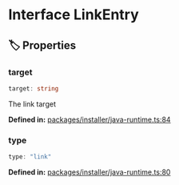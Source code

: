 # Interface LinkEntry

## 🏷️ Properties

### target

```ts
target: string
```
The link target
<p style="font-size: 14px; color: var(--vp-c-text-2)">
<strong>Defined in:</strong> <a href="https://github.com/voxelum/minecraft-launcher-core-node/blob/master/packages/installer/java-runtime.ts#L84" target="_blank" rel="noreferrer">packages/installer/java-runtime.ts:84</a>
</p>


### type

```ts
type: "link"
```
<p style="font-size: 14px; color: var(--vp-c-text-2)">
<strong>Defined in:</strong> <a href="https://github.com/voxelum/minecraft-launcher-core-node/blob/master/packages/installer/java-runtime.ts#L80" target="_blank" rel="noreferrer">packages/installer/java-runtime.ts:80</a>
</p>


